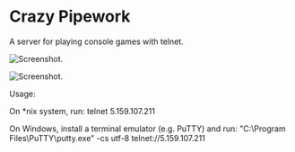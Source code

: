 Crazy Pipework
==============

A server for playing console games with telnet.

![Screenshot.](https://raw.github.com/artyomlaar/Crazy_Pipework/master/doc/screenshots/screenshot.png)

![Screenshot.](https://raw.github.com/artyomlaar/Crazy_Pipework/master/doc/screenshots/screenshot_2.png)

Usage:

On *nix system, run:
telnet 5.159.107.211

On Windows, install a terminal emulator (e.g. PuTTY) and run:
"C:\\Program Files\PuTTY\putty.exe" -cs utf-8 telnet://5.159.107.211
